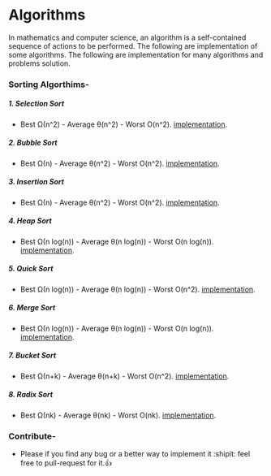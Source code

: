# Algorithms
In mathematics and computer science, an algorithm is a self-contained sequence of actions to be performed. The following are implementation of some algorithms. The following are implementation for many algorithms and problems solution.

### Sorting Algorthims-

##### 1. Selection Sort
  - Best Ω(n^2) -	Average θ(n^2) -	Worst O(n^2). [implementation](). 
##### 2. Bubble Sort
  - Best Ω(n) -	Average θ(n^2) -	Worst O(n^2). [implementation](). 
##### 3. Insertion Sort
  - Best Ω(n) -	Average θ(n^2) -	Worst O(n^2). [implementation](). 
##### 4. Heap Sort
  - Best Ω(n log(n)) -	Average θ(n log(n)) -	Worst O(n log(n)). [implementation](). 
##### 5. Quick Sort
  -	Best Ω(n log(n)) -	Average θ(n log(n)) -	Worst O(n^2). [implementation](). 
##### 6. Merge Sort
  - Best Ω(n log(n)) -	Average θ(n log(n)) -	Worst O(n log(n)). [implementation](). 
##### 7. Bucket Sort
  - Best Ω(n+k) -	Average θ(n+k) -	Worst O(n^2). [implementation](). 
##### 8. Radix Sort
  - Best Ω(nk) - Average θ(nk) -	Worst O(nk). [implementation](). 


### Contribute-
  - Please if you find any bug or a better way to implement it :shipit: feel free to pull-request for it.:+1:

